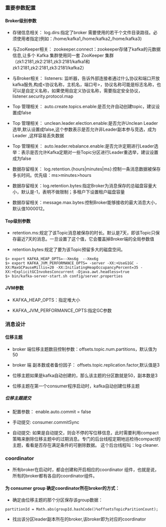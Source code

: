 ### 重要参数配置

#### Broker级别参数

- 存储信息相关： log.dirs:指定了broker 需要使用的若干个文件目录路径。必须使用者指定(例如：/home/kafka1,/home/kafka2,/home/kafka3)

- 与ZooKeeper相关： zookeeper.connect：zookeeper存储了kafka的元数据信息,让多个 Kafka 集群使用同一套 ZooKeeper 集群（zk1:2181,zk2:2181,zk3:2181/kafka1和zk1:2181,zk2:2181,zk3:2181/kafka2）

- 与Broker相关： listeners: 监听器，告诉外部连接者通过什么协议和端口开放kafka服务,构成<协议名称，主机名，端口号>，协议名称可能是标志名称，也可以是自定义名称，如果使用自定义协议名称，需要指定安全协议，listener.security.protocol.map

- Top 管理相关： auto.create.topics.enable:是否允许自动创建topic，建议设置成false

- Top 管理相关： unclean.leader.election.enable:是否允许Unclean Leader选举,默认设置成false,这个参数表示是否允许非Leader副本参与竞选，成为Leader ,这样容易丢失数据

- Top 管理相关： auto.leader.rebalance.enable:是否允许定期进行Leader选举：表示是否允许Kafka定期对一些Topic分区进行Leader重选举，建议设置成为false

- 数据存留相关： log.retention.{hours|minutes|ms}:控制一条消息数据被保存多长时间。优先级：ms>minutes>hours

- 数据存留相关：log.retention.bytes:指定Broker为消息保存的总磁盘容量大小，默认是-1，表明不做限制；多租户下设置租户磁盘容量

- 数据存留相关：message.max.bytes:控制Broker能够接收的最大消息大小，默认值1000012。

#### Top级别参数

- retention.ms:规定了该Topic消息被保存的时长。默认是7天，即该Topic只保存最近7天的消息。一旦设置了这个值，它会覆盖掉Broker端的全局参数值

- retention.bytes:规定了要为该Topic预留多大的磁盘空间。
  
 ```` 
$> export KAFKA_HEAP_OPTS=--Xms6g  --Xmx6g
$> export KAFKA_JVM_PERFORMANCE_OPTS= -server -XX:+UseG1GC -XX:MaxGCPauseMillis=20 -XX:InitiatingHeapOccupancyPercent=35 -XX:+ExplicitGCInvokesConcurrent -Djava.awt.headless=true
$> bin/kafka-server-start.sh config/server.properties
````

#### JVM参数

- KAFKA_HEAP_OPTS：指定堆大小

- KAFKA_JVM_PERFORMANCE_OPTS:指定GC参数

### 消息设计


#### 位移主题

- broker 端位移主题数目控制参数：offsets.topic.num.partitions，默认值为50

- broker 端 副本数或者备份因子： offsets.topic.replication.factor,默认值是3

- 位移主题如果是kafka自动创建的，那么该主题的分区数就是50，副本数是3

- 位移主题在第一个consumer程序启动时，kafka自动创建位移主题


##### 位移主题提交

- 配置参数： enable.auto.commit = false

- 手动提交: consumer.commitSync

- 自动提交: 如果是自动提交，则会不停的写位移信息，此时需要利用compact策略来删除位移主题中的过期消息。专门的后台线程定期地巡检待compact的主题，看看是否存在满足条件的可删除数据。 这个后台线程叫：log cleaner.

### coordinator

- 所有broker在启动时，都会创建和开启相应的coordinator 组件，也就是说，所有的broker都有各自的coordinator组件。

#### 为 consumer group 确定coordinator所在broker的方式：

- 确定由位移主题的那个分区保存该group数据：

````
partitionId = Math.abs(groupId.hashCode()%offsetsTopicParitionCount); 
````

- 找出该分区leader副本所在的broker,该broker即为对应的coordinator



 